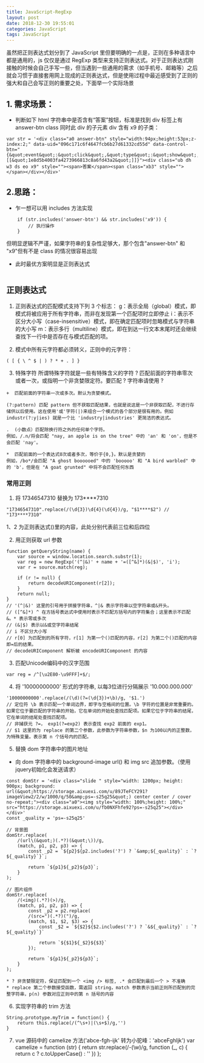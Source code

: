 ```yaml
---
title: JavaScript-RegExp
layout: post
date: 2018-12-30 19:55:01
categories: JavaScript
tags: JavaScript
---
```


虽然把正则表达式划分到了 JavaScript 里但要明确的一点是，正则在多种语言中都是通用的，js 仅仅是通过 RegExp 类型来支持正则表达式。对于正则表达式刚接触的时候会自己手写一些，但当遇到一些通用的需求（如手机号、邮箱等）之后就会习惯于直接套用网上现成的正则表达式，但是使用过程中最近感受到了正则的强大和自己会写正则的重要之处，下面举一个实际场景

## 1. 需求场景：
- 判断如下 html 字符串中是否含有“答案”按钮，标准是找到 div 标签上有 answer-btn class 同时此 div 的子元素 div 含有 x9 的子类：
```
var str = '<div class="a0 answer-btn" style="width:94px;height:53px;z-index:2;" data-uid="096c171c6f4647fcb6b27d61332cd55d" data-control-btn="{&quot;event&quot;:&quot;click&quot;,&quot;type&quot;:&quot;show&quot;,&quot;target&quot;:[[&quot;1e8d5b4003fa4273966813c8a6fd43a2&quot;]]}"><div class="ub dh w3 ds eo x9" style=""><span>答案</span><span class="xb3" style=""></span></div></div>'
```

## 2.思路：
- 乍一想可以用 includes 方法实现
```
    if (str.includes('answer-btn') && str.includes('x9')) {
        // 执行操作
    }
```
但明显逻辑不严谨，如果字符串的复杂性足够大，那个包含"answer-btn" 和 "x9"但有不是 class 的情况很容易出现
- 此时最优方案明显是正则表达式
```

```

## 正则表达式
  1. 正则表达式的匹配模式支持下列 3 个标志：
  g：表示全局（global）模式，即模式将被应用于所有字符串，而非在发现第一个匹配项时立即停止
  i：表示不区分大小写（case-insensitive）模式，即在确定匹配项时忽略模式与字符串的大小写
  m：表示多行（multiline）模式，即在到达一行文本末尾时还会继续查找下一行中是否存在与模式匹配的项。

  2. 模式中所有元字符都必须转义，正则中的元字符：
  ```
  ( [ { \ ^ $ | ) ? * + . ] }
  ```
  3. 特殊字符
    所谓特殊字符就是一些有特殊含义的字符
    ?  匹配前面的字符串零次或者一次，或指明一个非贪婪限定符。要匹配 ? 字符串请使用 \?

    +  匹配前面的字符串一次或多次。默认为贪婪模式。

    (?:pattern) 匹配 pattern 但不获取匹配结果，也就是说这是一个非获取匹配，不进行存储供以后使用。这在使用'或'字符(|)来组合一个模式的各个部分是很有用的。例如 industr(?:y|ies) 就是一个比 'industry|industries' 更简洁的表达式。

    .  (小数点）匹配除换行符之外的任何单个字符。
    例如，/.n/将会匹配 "nay, an apple is on the tree" 中的 'an' 和 'on'，但是不会匹配 'nay'。

    *  匹配前面的一个表达式0次或者多次，等价于{0,}。默认是贪婪的
    例如，/bo*/会匹配 "A ghost boooooed" 中的 'booooo' 和 "A bird warbled" 中的 'b'，但是在 "A goat grunted" 中将不会匹配任何东西

### 常用正则
1. 将 17346547310 替换为 173****7310
```
"17346547310".replace(/(\d{3})\d{4}(\d{4})/g, "$1****$2") // "173****7310"
```
$1、$2 为正则表达式()里的内容，此处分别代表前三位和后四位


2. 用正则获取 url 参数
```
function getQueryString(name) {
    var source = window.location.search.substr(1);
    var reg = new RegExp('(^|&)' + name + '=([^&]*)(&|$)', 'i');
    var r = source.match(reg);

    if (r != null) {
        return decodeURIComponent(r[2]);
    }
    return null;
}
// '(^|&)' 这里的引号用于拼接字符串，^|& 表示字符串以空字符串或&开头。
// ([^&]*) ^ 在方括号表达式中使用时表示不匹配方括号内的字符集合；这里表示不匹配 &。* 表示零或多次
// (&|$) 表示以&或空字符串结尾
// i 不区分大小写
// r[0] 为匹配到的所有字符，r[1] 为第一个()匹配的内容，r[2] 为第二个()匹配的内容即=后的结果。
// decodeURIComponent 解析被 encodeURIComponent 的内容
```

3. 匹配Unicode编码中的汉字范围
```
var reg = /^[\u2E80-\u9FFF]+$/;
```

4. 将 '10000000000' 形式的字符串, 以每3位进行分隔展示 '10.000.000.000'
```
'10000000000'.replace(/(\d)(?=(\d{3})+\b)/g, '$1.')
// 定位符 \b 表示匹配一个单词边界，即字与空格间的位置。\b 字符的位置是非常重要的。如果它位于要匹配的字符串的开始，它在单词的开始处查找匹配项。如果它位于字符串的结尾，它在单词的结尾处查找匹配项。
// 非捕获元 ?=， exp1(?=exp2) 表示查找 exp2 前面的 exp1。
// $1 这里的为 replace 的第二个参数，此参数为字符串参数，$n 为100以内的正整数，为特殊变量。表示第 n 个括号内的匹配。
```

5. 替换 dom 字符串中的图片地址
* 向 dom 字符串中的 background-image url() 和 img src 追加参数。（使用jquery初始化会发送请求）
```
const domStr = '<div class="slide " style="width: 1200px; height: 900px; background: url(&quot;https://storage.aixuexi.com/u/89JTeFCY291?imageView2/2/w/1000/q/50&amp;ps=-s25q25&quot;) center center / cover no-repeat;"><div class="a0"><img style="width: 100%;height: 100%;" src="https://storage.aixuexi.com/u/fb0NXFhfe92?ps=-s25q25"></div></div>'
const _quality = 'ps=-s25q25'

// 背景图
domStr.replace(
    /(url\(&quot;)(.*?)(&quot;\))/g,
    (match, p1, p2, p3) => {
        const _p2 = `${p2}${p2.includes('?') ? `&amp;${_quality}` : `?${_quality}`}`;

        return `${p1}${_p2}${p3}`;
    }
);

// 图片组件
domStr.replace(
    /(<img)(.*?)(>)/g,
    (match, p1, p2, p3) => {
        const _p2 = p2.replace(
        /(src=")(.*?)(")/g,
        (match, $1, $2, $3) => {
            const _$2 = `${$2}${$2.includes('?') ? `&${_quality}` : `?${_quality}`}`

            return `${$1}${_$2}${$3}`
        });

        return `${p1}${_p2}${p3}`;
    }
);

* ? 非贪婪限定符，保证匹配到一个 <img /> 标签, .* 会匹配到最后一个 > 不准确
* replace 第二个参数接受函数，需返回 string，match 参数表示当前正则所匹配到的完整字符串，p(n) 参数对应正则中的第 n 括号的内容
```

6. 实现字符串的 trim 方法
```
String.prototype.myTrim = function() {
    return this.replace(/(^\s+)|(\s+$)/g,'')
}
```

7. vue 源码中的 camelize 方法('abce-fgh-ijk' 转为小驼峰：'abceFghIjk')
var camelize = function (str) {
  return str.replace(/-(\w)/g, function (_, c) { return c ? c.toUpperCase() : '' })
};
